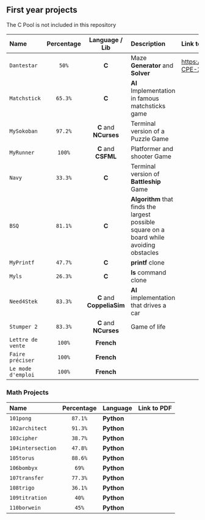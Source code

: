## First year projects

The C Pool is not included in this repository

| Name              | Percentage    | Language / Lib            |  Description                                                                              |Link to PDF
| :---------------  | :-----------: | :----------------------:  | :----------                                                                               | :---------
| `Dantestar`       | `50%`         | **C**                     | Maze **Generator** and **Solver**                                                         | https://github.com/Abecarne/Epitech/blob/main/Year_1/B-CPE-200-LIL-2-1-dante/B-CPE-200_dante.pdf
| `Matchstick`      | `65.3%`       | **C**                     | **AI** Implementation in famous matchsticks game                                          |
| `MySokoban`       | `97.2%`       | **C** and **NCurses**     | Terminal version of a Puzzle Game                                                         |
| `MyRunner`        | `100%`        | **C** and **CSFML**       | Platformer and shooter Game                                                               |
| `Navy`            | `33.3%`       | **C**                     | Terminal version of **Battleship** Game                                                   |
| `BSQ`             | `81.1%`       | **C**                     | **Algorithm** that finds the largest possible square on a board while avoiding obstacles  |
| `MyPrintf`        | `47.7%`       | **C**                     | **printf** clone                                                                          |
| `Myls`            | `26.3%`       | **C**                     | **ls** command clone                                                                      |
| `Need4Stek`       | `83.3%`       | **C** and **CoppeliaSim** | **AI** implementation that drives a car                                                   |       
| `Stumper 2`       | `83.3%`       | **C** and **NCurses**     | Game of life                                                                              |
| `Lettre de vente` | `100%`        | **French**                | 
| `Faire préciser`  | `100%`        | **French**                |
| `Le mode d'emploi`| `100%`        | **French**                |


### Math Projects
| Name              | Percentage    | Language       |Link to PDF      
| :--------         | :-------:     | :--------     | :-------------
| `101pong`         | `87.1%`       | **Python**    | 
| `102architect`    | `91.3%`       | **Python**    |
| `103cipher`       | `38.7%`       | **Python**    |
| `104intersection` | `47.8%`       | **Python**    |
| `105torus`        | `88.6%`       | **Python**    |
| `106bombyx`       | `69%`         | **Python**    |
| `107transfer`     | `77.3%`       | **Python**    |
| `108trigo`        | `36.1%`       | **Python**    |
| `109titration`    | `40%`         | **Python**    |
| `110borwein`      | `45%`         | **Python**    |
